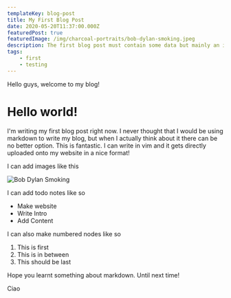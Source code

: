 ```yaml
---
templateKey: blog-post
title: My First Blog Post
date: 2020-05-20T11:37:00.000Z
featuredPost: true
featuredImage: /img/charcoal-portraits/bob-dylan-smoking.jpeg
description: The first blog post must contain some data but mainly an introduction to myself and a little about what the readers can expect in my future posts.
tags:
    - first
    - testing
---
```


Hello guys, welcome to my blog! 

# Hello world!

I'm writing my first blog post right now. I never thought that I would be using markdown to write my blog, but when I actually think about it there can be no better option. This is fantastic. I can write in vim and it gets directly uploaded onto my website in a nice format!

I can add images like this

![Bob Dylan Smoking](/img/charcoal-portraits/bob-dylan-smoking.jpeg)

I can add todo notes like so

-   Make website
-   Write Intro
-   Add Content

I can also make numbered nodes like so

1. This is first
2. This is in between
3. This should be last

Hope you learnt something about markdown. Until next time!

Ciao
